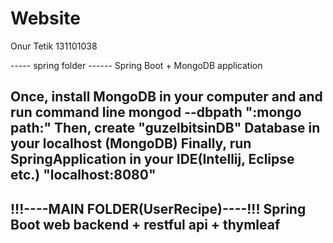 # Website

Onur Tetik 131101038

----- spring folder ------
Spring Boot + MongoDB application 

Once, install MongoDB in your computer and and run command line mongod --dbpath ":mongo path:"
Then, create "guzelbitsinDB" Database in your localhost (MongoDB)
Finally, run SpringApplication in your IDE(Intellij, Eclipse etc.)
"localhost:8080"
-----------------------------

!!!----MAIN FOLDER(UserRecipe)----!!!
Spring Boot 
web backend + restful api + thymleaf
-------------------------------